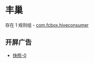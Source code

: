 # 丰巢

存在 1 规则组 - [com.fcbox.hiveconsumer](/src/apps/com.fcbox.hiveconsumer.ts)

## 开屏广告

- [快照-0](https://gkd-kit.gitee.io/import/13226664)

